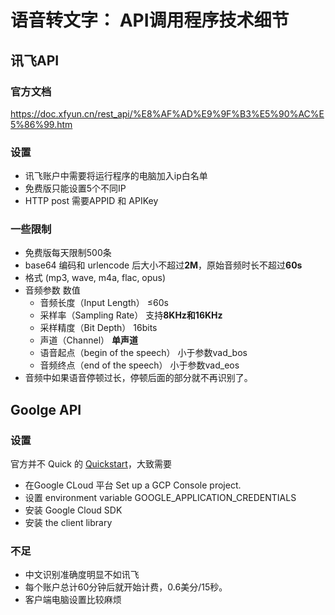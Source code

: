 # 语音转文字： API调用程序技术细节
## 讯飞API
### 官方文档
https://doc.xfyun.cn/rest_api/%E8%AF%AD%E9%9F%B3%E5%90%AC%E5%86%99.htm
### 设置
- 讯飞账户中需要将运行程序的电脑加入ip白名单
- 免费版只能设置5个不同IP
- HTTP post 需要APPID 和 APIKey

### 一些限制
- 免费版每天限制500条
- base64 编码和 urlencode 后大小不超过**2M**，原始音频时长不超过**60s**
- 格式 (mp3, wave, m4a, flac, opus)
- 音频参数	数值
    - 音频长度（Input Length）	≤60s
    - 采样率（Sampling Rate）	支持**8KHz和16KHz**
    - 采样精度（Bit Depth）	16bits
    - 声道（Channel）	**单声道**
    - 语音起点（begin of the speech）	小于参数vad_bos
    - 音频终点（end of the speech）	小于参数vad_eos
- 音频中如果语音停顿过长，停顿后面的部分就不再识别了。
## Goolge API
### 设置
官方并不 Quick 的 [Quickstart](https://cloud.google.com/speech-to-text/docs/quickstart-client-libraries#client-libraries-install-python)，大致需要
- 在Google CLoud 平台 Set up a GCP Console project.
- 设置  environment variable GOOGLE_APPLICATION_CREDENTIALS
- 安装 Google Cloud SDK
- 安装 the client library
### 不足
- 中文识别准确度明显不如讯飞
- 每个账户总计60分钟后就开始计费，0.6美分/15秒。
- 客户端电脑设置比较麻烦


